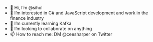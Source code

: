 - 👋 Hi, I’m @sihol
- 👀 I’m interested in C# and JavaScript development and work in the finance industry
- 🌱 I’m currently learning Kafka
- 💞️ I’m looking to collaborate on anything
- 📫 How to reach me: DM @ceesharper on Twitter
